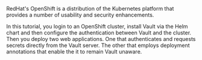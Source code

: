 RedHat's OpenShift is a distribution of the Kubernetes platform that provides a
number of usability and security enhancements.

In this tutorial, you login to an OpenShift cluster, install Vault via the Helm
chart and then configure the authentication between Vault and the cluster. Then
you deploy two web applications. One that authenticates and requests secrets
directly from the Vault server. The other that employs deployment annotations
that enable the it to remain Vault unaware.
